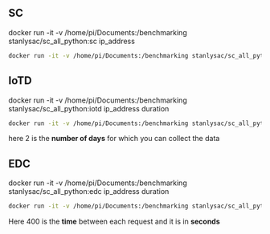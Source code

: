 ## SC
docker run -it -v /home/pi/Documents:/benchmarking stanlysac/sc_all_python:sc ip_address
```bash
docker run -it -v /home/pi/Documents:/benchmarking stanlysac/sc_all_python:sc 3.192.180.215
```

## IoTD

docker run -it -v /home/pi/Documents:/benchmarking stanlysac/sc_all_python:iotd ip_address duration
```bash
docker run -it -v /home/pi/Documents:/benchmarking stanlysac/sc_all_python:iotd 3.192.180.215   2
```
here 2 is the **number of days** for which you can collect the data

## EDC

docker run -it -v /home/pi/Documents:/benchmarking stanlysac/sc_all_python:edc ip_address duration
```bash
docker run -it -v /home/pi/Documents:/benchmarking stanlysac/sc_all_python:edc 3.192.180.215   400
```
Here 400 is the **time** between each request and it is in **seconds**
